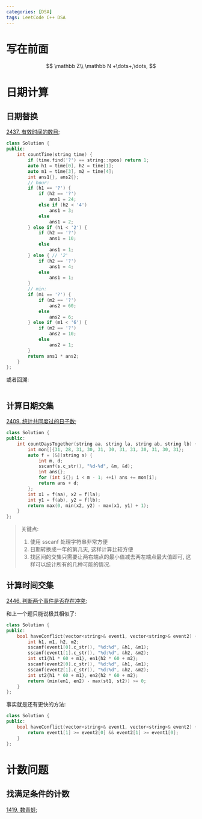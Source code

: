 ```yaml
---
categories: [DSA]
tags: LeetCode C++ DSA
---
```




# 写在前面

$$
\mathbb Z\\
\mathbb N
+\dots+,\dots,
$$









# 日期计算

## 日期替换

 [2437. 有效时间的数目](https://leetcode.cn/problems/number-of-valid-clock-times/);

```cpp
class Solution {
public:
    int countTime(string time) {
        if (time.find('?') == string::npos) return 1;
        auto h1 = time[0], h2 = time[1];
        auto m1 = time[3], m2 = time[4];
        int ans1{}, ans2{};
        // hour:
        if (h1 == '?') {
            if (h2 == '?')
                ans1 = 24;
            else if (h2 < '4')
                ans1 = 3;
            else
                ans1 = 2;
        } else if (h1 < '2') {
            if (h2 == '?')
                ans1 = 10;
            else
                ans1 = 1;
        } else { // '2'
            if (h2 == '?')
                ans1 = 4;
            else
                ans1 = 1;
        }
        // min:
        if (m1 == '?') {
            if (m2 == '?')
                ans2 = 60;
            else
                ans2 = 6;
        } else if (m1 < '6') {
            if (m2 == '?')
                ans2 = 10;
            else
                ans2 = 1;
        }
        return ans1 * ans2;
    }
};
```

或者回溯:
```cpp
```



## 计算日期交集

 [2409. 统计共同度过的日子数](https://leetcode.cn/problems/count-days-spent-together/);

```cpp
class Solution {
public:
    int countDaysTogether(string aa, string la, string ab, string lb) {
        int mon[]{31, 28, 31, 30, 31, 30, 31, 31, 30, 31, 30, 31};
        auto f = [&](string s) {
            int m, d;
            sscanf(s.c_str(), "%d-%d", &m, &d);
            int ans{};
            for (int i{}; i < m - 1; ++i) ans += mon[i];
            return ans + d;
        };
        int x1 = f(aa), x2 = f(la);
        int y1 = f(ab), y2 = f(lb);
        return max(0, min(x2, y2) - max(x1, y1) + 1);
    }
};
```

>   关键点:
>
>   1.   使用 sscanf 处理字符串非常方便
>   2.   日期转换成一年的第几天, 这样计算比较方便
>   3.   找区间的交集只需要让两右端点的最小值减去两左端点最大值即可, 这样可以统计所有的几种可能的情况. 

## 计算时间交集

 [2446. 判断两个事件是否存在冲突](https://leetcode.cn/problems/determine-if-two-events-have-conflict/);

和上一个题只能说极其相似了:

```cpp
class Solution {
public:
    bool haveConflict(vector<string>& event1, vector<string>& event2) {
        int h1, m1, h2, m2;
        sscanf(event1[0].c_str(), "%d:%d", &h1, &m1);
        sscanf(event1[1].c_str(), "%d:%d", &h2, &m2);
        int st1{h1 * 60 + m1}, en1{h2 * 60 + m2};
        sscanf(event2[0].c_str(), "%d:%d", &h1, &m1);
        sscanf(event2[1].c_str(), "%d:%d", &h2, &m2);
        int st2{h1 * 60 + m1}, en2{h2 * 60 + m2};
        return (min(en1, en2) - max(st1, st2)) >= 0;
    }
};
```

事实就是还有更快的方法:

```cpp
class Solution {
public:
    bool haveConflict(vector<string>& event1, vector<string>& event2) {
        return event1[1] >= event2[0] && event2[1] >= event1[0];
    }
};
```



# 计数问题



## 找满足条件的计数

 [1419. 数青蛙](https://leetcode.cn/problems/minimum-number-of-frogs-croaking/);

```cpp
```

